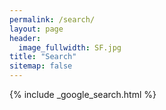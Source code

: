 ```yaml
---
permalink: /search/
layout: page
header:
  image_fullwidth: SF.jpg
title: "Search"
sitemap: false
---
```


{% include _google_search.html %}
